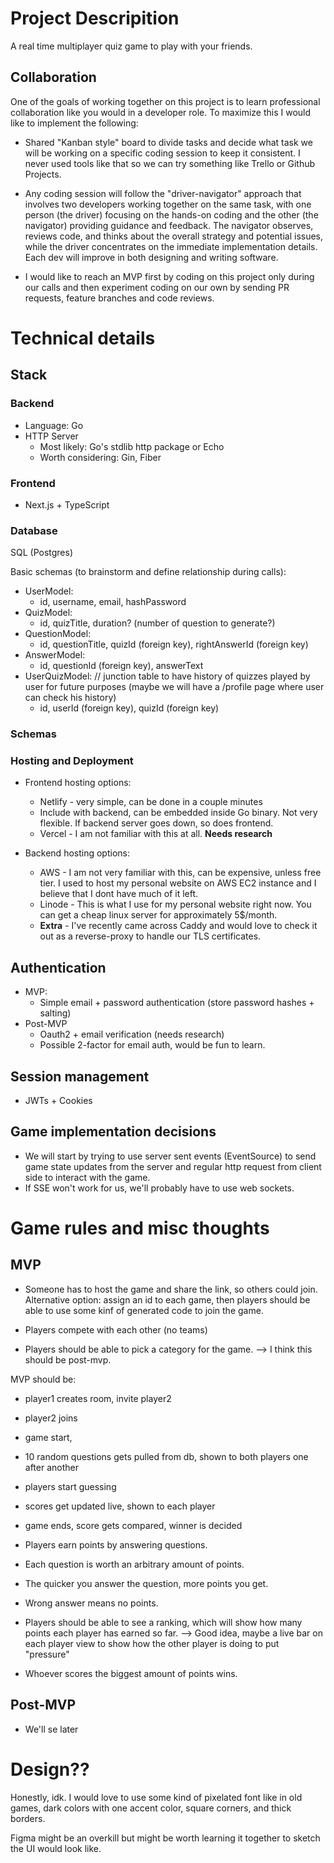 #  Project Descripition
A real time multiplayer quiz game to play with your friends.

## Collaboration 
One of the goals of working together on this project is to learn professional collaboration like you would in a developer role. To maximize this I would like to implement the following: 

- Shared "Kanban style" board to divide tasks and decide what task we will be working on a specific coding session to keep it consistent. I never used tools like that so we can try something like Trello or Github Projects.  

- Any coding session will follow the "driver-navigator" approach that involves two developers working together on the same task, with one person (the driver) focusing on the hands-on coding and the other (the navigator) providing guidance and feedback. The navigator observes, reviews code, and thinks about the overall strategy and potential issues, while the driver concentrates on the immediate implementation details. Each dev will improve in both designing and writing software.  

- I would like to reach an MVP first by coding on this project only during our calls and then experiment coding on our own by sending PR requests, feature branches and code reviews.

# Technical details

## Stack

### Backend
- Language: Go
- HTTP Server 
    - Most likely: Go's stdlib http package or Echo
    - Worth considering: Gin, Fiber

### Frontend
- Next.js + TypeScript

### Database 
SQL (Postgres)

Basic schemas (to brainstorm and define relationship during calls): 
- UserModel: 
    - id, username, email, hashPassword
- QuizModel:
    - id, quizTitle, duration? (number of question to generate?)
- QuestionModel: 
    - id, questionTitle, quizId (foreign key), rightAnswerId (foreign key)
- AnswerModel: 
    - id, questionId (foreign key), answerText
- UserQuizModel: // junction table to have history of quizzes played by user for future purposes (maybe we will have a /profile page where user can check his history)
    - id, userId (foreign key), quizId (foreign key)

### Schemas


### Hosting and Deployment
- Frontend hosting options:
    - Netlify - very simple, can be done in a couple minutes
    - Include with backend, can be embedded inside Go binary.
    Not very flexible. If backend server goes down, so does frontend.
    - Vercel - I am not familiar with this at all. **Needs research**

- Backend hosting options:
    - AWS - I am not very familiar with this, can be expensive, unless free
    tier. I used to host my personal website on AWS EC2 instance and I believe
    that I dont have much of it left.
    - Linode - This is what I use for my personal website right now. You can get a cheap
    linux server for approximately 5$/month.
    - **Extra** - I've recently came across Caddy and would love to check it out
    as a reverse-proxy to handle our TLS certificates.


## Authentication
- MVP:
    - Simple email + password authentication (store password hashes + salting)
- Post-MVP
    - Oauth2 + email verification (needs research)
    - Possible 2-factor for email auth, would be fun to learn.

## Session management
- JWTs + Cookies

## Game implementation decisions
- We will start by trying to use server sent events (EventSource) 
to send game state updates from the server and regular http request from client side
to interact with the game.
- If SSE won't work for us, we'll probably have to use web sockets.

# Game rules and misc thoughts

## MVP
- Someone has to host the game and share the link, so others could join.
Alternative option: assign an id to each game, then players should be able to use some kinf of 
generated code to join the game.

- Players compete with each other (no teams)
- Players should be able to pick a category for the game. --> I think this should be post-mvp. 

MVP should be: 
- player1 creates room, invite player2 
- player2 joins 
- game start, 
- 10 random questions gets pulled from db, shown to both players one after another
- players start guessing
- scores get updated live, shown to each player
- game ends, score gets compared, winner is decided

- Players earn points by answering questions.
- Each question is worth an arbitrary amount of points.
- The quicker you answer the question, more points you get.
- Wrong answer means no points.
- Players should be able to see a ranking, which will show 
how many points each player has earned so far. --> Good idea, maybe a live bar on each player view to show how the other player is doing to put "pressure"
- Whoever scores the biggest amount of points wins.

## Post-MVP
- We'll se later

# Design??

Honestly, idk. I would love to use some kind of pixelated font like in old games,
dark colors with one accent color, square corners, and thick borders.

Figma might be an overkill but might be worth learning it together to sketch the UI would look like. 


